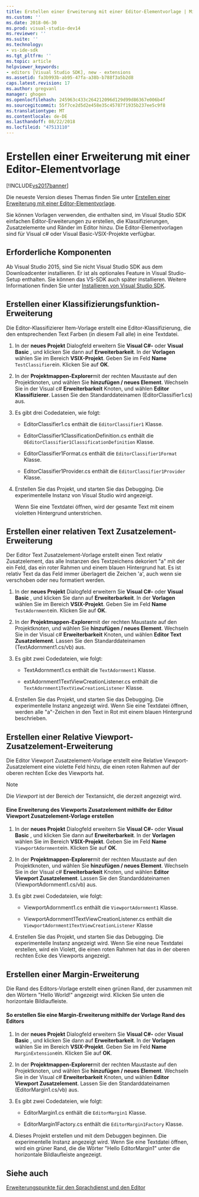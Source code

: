 ```yaml
---
title: Erstellen einer Erweiterung mit einer Editor-Elementvorlage | Microsoft-Dokumentation
ms.custom: ''
ms.date: 2018-06-30
ms.prod: visual-studio-dev14
ms.reviewer: ''
ms.suite: ''
ms.technology:
- vs-ide-sdk
ms.tgt_pltfrm: ''
ms.topic: article
helpviewer_keywords:
- editors [Visual Studio SDK], new - extensions
ms.assetid: fa3b993b-ab95-47fa-a38b-b788f3a5b2d8
caps.latest.revision: 17
ms.author: gregvanl
manager: ghogen
ms.openlocfilehash: 245963c433c264212096d129d99d86367e006b4f
ms.sourcegitcommit: 55f7ce2d5d2e458e35c45787f1935b237ee5c9f8
ms.translationtype: MT
ms.contentlocale: de-DE
ms.lasthandoff: 08/22/2018
ms.locfileid: "47513110"
---
```

# <a name="creating-an-extension-with-an-editor-item-template"></a>Erstellen einer Erweiterung mit einer Editor-Elementvorlage
[!INCLUDE[vs2017banner](../includes/vs2017banner.md)]

Die neueste Version dieses Themas finden Sie unter [Erstellen einer Erweiterung mit einer Editor-Elementvorlage](https://docs.microsoft.com/visualstudio/extensibility/creating-an-extension-with-an-editor-item-template).  
  
Sie können Vorlagen verwenden, die enthalten sind, im Visual Studio SDK einfachen Editor-Erweiterungen zu erstellen, die Klassifizierungen, Zusatzelemente und Ränder im Editor hinzu. Die Editor-Elementvorlagen sind für Visual c# oder Visual Basic-VSIX-Projekte verfügbar.  
  
## <a name="prerequisites"></a>Erforderliche Komponenten  
 Ab Visual Studio 2015, sind Sie nicht Visual Studio SDK aus dem Downloadcenter installieren. Er ist als optionales Feature in Visual Studio-Setup enthalten. Sie können das VS-SDK auch später installieren. Weitere Informationen finden Sie unter [Installieren von Visual Studio SDK](../extensibility/installing-the-visual-studio-sdk.md).  
  
## <a name="creating-a-classifier-extension"></a>Erstellen einer Klassifizierungsfunktion-Erweiterung  
 Die Editor-Klassifizierer Item-Vorlage erstellt eine Editor-Klassifizierung, die den entsprechenden Text Farben (in diesem Fall alle) in eine Textdatei.  
  
1.  In der **neues Projekt** Dialogfeld erweitern Sie **Visual C#-** oder **Visual Basic** , und klicken Sie dann auf **Erweiterbarkeit**. In der **Vorlagen** wählen Sie im Bereich **VSIX-Projekt**. Geben Sie im Feld **Name** `TestClassifier`ein. Klicken Sie auf **OK**.  
  
2.  In der **Projektmappen-Explorer**mit der rechten Maustaste auf den Projektknoten, und wählen Sie **hinzufügen / neues Element**. Wechseln Sie in der Visual c# **Erweiterbarkeit** Knoten, und wählen **Editor Klassifizierer**. Lassen Sie den Standarddateinamen (EditorClassifier1.cs) aus.  
  
3.  Es gibt drei Codedateien, wie folgt:  
  
    -   EditorClassifier1.cs enthält die `EditorClassifier1` Klasse.  
  
    -   EditorClassifier1ClassificationDefinition.cs enthält die `OEditorClassifier1ClassificationDefinition` Klasse.  
  
    -   EditorClassifier1Format.cs enthält die `EditorClassifier1Format` Klasse.  
  
    -   EditorClassifier1Provider.cs enthält die `EditorClassifier1Provider` Klasse.  
  
4.  Erstellen Sie das Projekt, und starten Sie das Debugging. Die experimentelle Instanz von Visual Studio wird angezeigt.  
  
     Wenn Sie eine Textdatei öffnen, wird der gesamte Text mit einem violetten Hintergrund unterstrichen.  
  
## <a name="creating-a-text-relative-adornment-extension"></a>Erstellen einer relativen Text Zusatzelement-Erweiterung  
 Der Editor Text Zusatzelement-Vorlage erstellt einen Text relativ Zusatzelement, das alle Instanzen des Textzeichens dekoriert "a" mit der ein Feld, das ein roter Rahmen und einem blauen Hintergrund hat. Es ist relativ Text da das Feld immer überlagert die Zeichen 'a', auch wenn sie verschoben oder neu formatiert werden.  
  
1.  In der **neues Projekt** Dialogfeld erweitern Sie **Visual C#-** oder **Visual Basic** , und klicken Sie dann auf **Erweiterbarkeit**. In der **Vorlagen** wählen Sie im Bereich **VSIX-Projekt**. Geben Sie im Feld **Name** `TestAdornment`ein. Klicken Sie auf **OK**.  
  
2.  In der **Projektmappen-Explorer**mit der rechten Maustaste auf den Projektknoten, und wählen Sie **hinzufügen / neues Element**. Wechseln Sie in der Visual c# **Erweiterbarkeit** Knoten, und wählen **Editor Text Zusatzelement**. Lassen Sie den Standarddateinamen (TextAdornment1.cs/vb) aus.  
  
3.  Es gibt zwei Codedateien, wie folgt:  
  
    -   TextAdornment1.cs enthält die `TextAdornment1` Klasse.  
  
    -   extAdornment1TextViewCreationListener.cs enthält die `TextAdornment1TextViewCreationListener` Klasse.  
  
4.  Erstellen Sie das Projekt, und starten Sie das Debugging. Die experimentelle Instanz angezeigt wird. Wenn Sie eine Textdatei öffnen, werden alle "a"-Zeichen in den Text in Rot mit einem blauen Hintergrund beschrieben.  
  
## <a name="creating-a-viewport-relative-adornment-extension"></a>Erstellen einer Relative Viewport-Zusatzelement-Erweiterung  
 Die Editor Viewport Zusatzelement-Vorlage erstellt eine Relative Viewport-Zusatzelement eine violette Feld hinzu, die einen roten Rahmen auf der oberen rechten Ecke des Viewports hat.  
  
> [!NOTE]
>  Die *Viewport* ist der Bereich der Textansicht, die derzeit angezeigt wird.  
  
#### <a name="to-create-a-viewport-adornment-extension-by-using-the-editor-viewport-adornment-template"></a>Eine Erweiterung des Viewports Zusatzelement mithilfe der Editor Viewport Zusatzelement-Vorlage erstellen  
  
1.  In der **neues Projekt** Dialogfeld erweitern Sie **Visual C#-** oder **Visual Basic** , und klicken Sie dann auf **Erweiterbarkeit**. In der **Vorlagen** wählen Sie im Bereich **VSIX-Projekt**. Geben Sie im Feld **Name** `ViewportAdornment`ein. Klicken Sie auf **OK**.  
  
2.  In der **Projektmappen-Explorer**mit der rechten Maustaste auf den Projektknoten, und wählen Sie **hinzufügen / neues Element**. Wechseln Sie in der Visual c# **Erweiterbarkeit** Knoten, und wählen **Editor Viewport Zusatzelement**. Lassen Sie den Standarddateinamen (ViewportAdornment1.cs/vb) aus.  
  
3.  Es gibt zwei Codedateien, wie folgt:  
  
    -   ViewportAdornment1.cs enthält die `ViewportAdornment1` Klasse.  
  
    -   ViewportAdornment1TextViewCreationListener.cs enthält die `ViewportAdornment1TextViewCreationListener` Klasse  
  
4.  Erstellen Sie das Projekt, und starten Sie das Debugging. Die experimentelle Instanz angezeigt wird. Wenn Sie eine neue Textdatei erstellen, wird ein Violett, die einen roten Rahmen hat das in der oberen rechten Ecke des Viewports angezeigt.  
  
## <a name="creating-a-margin-extension"></a>Erstellen einer Margin-Erweiterung  
 Die Rand des Editors-Vorlage erstellt einen grünen Rand, der zusammen mit den Wörtern "Hello World!" angezeigt wird. Klicken Sie unten die horizontale Bildlaufleiste.  
  
#### <a name="to-create-a-margin-extension-by-using-the-editor-margin-template"></a>So erstellen Sie eine Margin-Erweiterung mithilfe der Vorlage Rand des Editors  
  
1.  In der **neues Projekt** Dialogfeld erweitern Sie **Visual C#-** oder **Visual Basic** , und klicken Sie dann auf **Erweiterbarkeit**. In der **Vorlagen** wählen Sie im Bereich **VSIX-Projekt**. Geben Sie im Feld **Name** `MarginExtension`ein. Klicken Sie auf **OK**.  
  
2.  In der **Projektmappen-Explorer**mit der rechten Maustaste auf den Projektknoten, und wählen Sie **hinzufügen / neues Element**. Wechseln Sie in der Visual c# **Erweiterbarkeit** Knoten, und wählen **Editor Viewport Zusatzelement**. Lassen Sie den Standarddateinamen (EditorMargin1.cs/vb) aus.  
  
3.  Es gibt zwei Codedateien, wie folgt:  
  
    -   EditorMargin1.cs enthält die `EditorMargin1` Klasse.  
  
    -   EditorMargin1Factory.cs enthält die `EditorMargin1Factory` Klasse.  
  
4.  Dieses Projekt erstellen und mit dem Debuggen beginnen. Die experimentelle Instanz angezeigt wird. Wenn Sie eine Textdatei öffnen, wird ein grüner Rand, die die Wörter "Hello EditorMargin1" unter die horizontale Bildlaufleiste angezeigt.  
  
## <a name="see-also"></a>Siehe auch  
 [Erweiterungspunkte für den Sprachdienst und den Editor](../extensibility/language-service-and-editor-extension-points.md)

